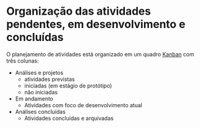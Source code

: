 # Organização das atividades pendentes, em desenvolvimento e concluídas

O planejamento de atividades está organizado em um quadro [Kanban](https://pt.wikipedia.org/wiki/Kanban) com três colunas:

- Análises e projetos
    - atividades previstas
    - iniciadas (em estágio de protótipo)
    - não iniciadas
- Em andamento
    - Atividades com foco de desenvolvimento atual
- Análises concluídas
    - Atividades concluídas e arquivadas
